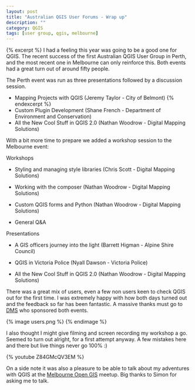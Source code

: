 ```yaml
---
layout: post
title: "Australian QGIS User Forums - Wrap up"
description: ""
category: QGIS
tags: [user group, qgis, melbourne]
---
```


{% excerpt %}
I had a feeling this year was going to be a good one for QGIS.  The recent success of the first Australian QGIS User Group in Perth, and the most recent one in Melbourne can only reinforce this.  Both events had a great turn out of around fifty people.  

The Perth event was run as three presentations followed by a discussion session.

 - Mapping Projects with QGIS (Jeremy Taylor - City of Belmont)
{% endexcerpt %}
 - Custom Plugin Development (Shane French - Department of Environment and Conservation)
 - All the New Cool Stuff in QGIS 2.0 (Nathan Woodrow - Digital Mapping Solutions)

With a bit more time to prepare we added a workshop session to the Melbourne event:

Workshops

 - Styling and managing style libraries (Chris Scott - Digital Mapping Solutions)

 - Working with the composer (Nathan Woodrow - Digital Mapping Solutions)

 - Custom QGIS forms and Python (Nathan Woodrow - Digital Mapping Solutions)

 - General Q&A

Presentations
 
 - A GIS officers journey into the light (Barrett Higman - Alpine Shire Council)

 - QGIS in Victoria Police (Nyall Dawson - Victoria Police)

 - All the New Cool Stuff in QGIS 2.0 (Nathan Woodrow - Digital Mapping Solutions)

There was a great mix of users, even a few non users keen to check QGIS out for the first time.  I was extremely happy with how both days turned out and the feedback so far has been fantastic.  A massive thanks must go to [DMS](http://www.mapsolutions.com.au/) who sponsored both events.

{% image users.png %}
{% endimage %}

I also thought I might give filming and screen recording my workshop a go. Seemed to turn out alright, for a first attempt anyway.  A few mistakes here and there but live things never go 100% :)

{% youtube Z84GMcQV3EM %}

On a side note it was also a pleasure to be able to talk about my adventures with QGIS at the [Melbourne Open GIS](http://www.meetup.com/Melbourne-Open-GIS/events/112409922/) meetup. Big thanks to Simon for asking me to talk.





